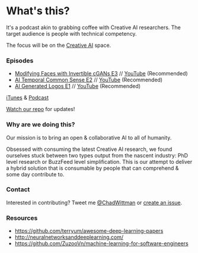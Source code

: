# What's this?
It's a podcast akin to grabbing coffee with Creative AI researchers. The target audience is people with technical competency. 

The focus will be on the [Creative AI](http://www.creativeai.net/) space. 

### Episodes

* [Modifying Faces with Invertible cGANs E3](https://youtu.be/V0y4nOqvv-Y) // [YouTube](https://youtu.be/V0y4nOqvv-Y) (Recommended)
* [AI Temporal Common Sense E2](https://youtu.be/CMRy4Y-ZwGE) // [YouTube](https://youtu.be/CMRy4Y-ZwGE) (Recommended) 
* [AI Generated Logos E1](https://youtu.be/B3_jMHaomnU) // [YouTube](https://youtu.be/B3_jMHaomnU) (Recommended) 

[iTunes](https://itunes.apple.com/us/podcast/ai-generated-logos-ai-guild/id1182836193?) & [Podcast](http://www.hipcast.com/podcast/H27Q90VQ)

[Watch our repo](https://github.com/chadwittman/ai-guild/subscription) for updates!

### Why are we doing this?
Our mission is to bring an open &amp; collaborative AI to all of humanity.

Obsessed with consuming the latest Creative AI research, we found ourselves stuck between two types output from the nascent industry: PhD level research or BuzzFeed level simplification. This is our attempt to deliver a hybrid solution that is consumable by people that can comprehend &amp; some day contribute to. 

### Contact
Interested in contributing? Tweet me [@ChadWittman](https://twitter.com/chadwittman) or [create an issue](https://github.com/chadwittman/ai-guild/issues/new). 

### Resources

* <https://github.com/terryum/awesome-deep-learning-papers>
* <http://neuralnetworksanddeeplearning.com/>
* <https://github.com/ZuzooVn/machine-learning-for-software-engineers>